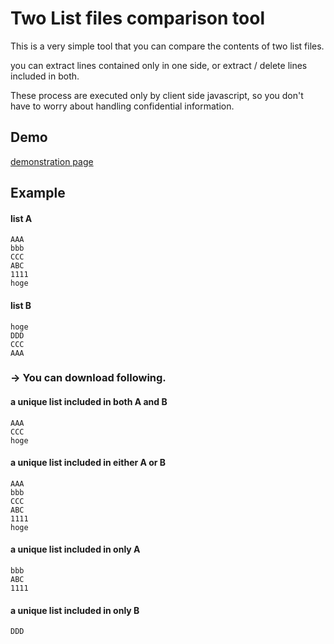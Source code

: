 Two List files comparison tool
====
This is a very simple tool that you can compare the contents of two list files.

you can extract lines contained only in one side, or extract / delete lines included in both. 

These process are executed only by client side javascript, so you don't have to worry about handling confidential information.

## Demo
[demonstration page](https://nobby0024.github.io/list_comparison/)

## Example
#### list A
```
AAA  
bbb  
CCC  
ABC  
1111  
hoge  
```

#### list B
```
hoge  
DDD  
CCC  
AAA
```  

### -> You can download following.
#### a unique list included in both A and B
```
AAA
CCC
hoge
```

#### a unique list included in either A or B
```
AAA
bbb
CCC
ABC
1111
hoge
```

#### a unique list included in only A
```
bbb
ABC
1111
```

#### a unique list included in only B
```
DDD
```
